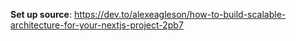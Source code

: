 **Set up source**: https://dev.to/alexeagleson/how-to-build-scalable-architecture-for-your-nextjs-project-2pb7
